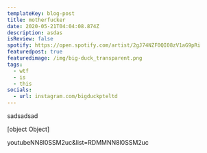 ```yaml
---
templateKey: blog-post
title: motherfucker
date: 2020-05-21T04:04:08.874Z
description: asdas
isReview: false
spotify: https://open.spotify.com/artist/2gJ74NZF0QI08zV1aG9pRi
featuredpost: true
featuredimage: /img/big-duck_transparent.png
tags:
  - wtf
  - is
  - this
socials:
  - url: instagram.com/bigduckpteltd
---
```

sadsadsad

[object Object]

youtubeNN8l0SSM2uc&list=RDMMNN8l0SSM2uc
